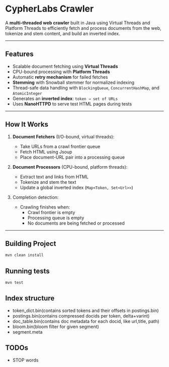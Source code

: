 # CypherLabs Crawler

A **multi-threaded web crawler** built in Java using Virtual Threads and Platform Threads to efficiently fetch and process documents from the web, tokenize and stem content, and build an inverted index.

---

## Features

- Scalable document fetching using **Virtual Threads**
- CPU-bound processing with **Platform Threads**
- Automatic **retry mechanism** for failed fetches
- **Stemming** with Snowball stemmer for normalized indexing
- Thread-safe data handling with `BlockingQueue`, `ConcurrentHashMap`, and `AtomicInteger`
- Generates an **inverted index**: `token → set of URLs`
- Uses **NanoHTTPD** to serve test HTML pages during tests

---

## How It Works

1. **Document Fetchers** (I/O-bound, virtual threads):
    - Take URLs from a crawl frontier queue
    - Fetch HTML using Jsoup
    - Place document-URL pair into a processing queue

2. **Document Processors** (CPU-bound, platform threads):
    - Extract text and links from HTML
    - Tokenize and stem the text
    - Update a global inverted index (`Map<Token, Set<Url>>`)

3. Completion detection:
    - Crawling finishes when:
        - Crawl frontier is empty
        - Processing queue is empty
        - No documents are being fetched or processed

---

## Building Project

```bash
mvn clean install
```

##  Running tests

```bash
mvn test
```

## Index structure

- token_dict.bin(contains sorted tokens and their offsets in postings.bin)
- postings.bin(contains compressed docids per token, delta+varint)
- doc_table.bin(contains doc metadata for each docid, like url,title, path)
- bloom.bin(bloom filter for given segment)
- segment.meta

## TODOs

- STOP words
